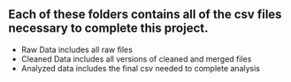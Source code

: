 ## Each of these folders contains all of the csv files necessary to complete this project.

- Raw Data includes all raw files
- Cleaned Data includes all versions of cleaned and merged files
- Analyzed data includes the final csv needed to complete analysis
